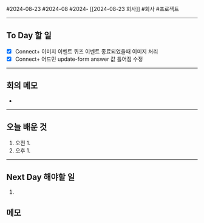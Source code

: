 #2024-08-23 #2024-08 #2024- [[2024-08-23 회사]]
#회사 #프로젝트

---
## To Day 할 일
- [x] Connect+ 이미지 이벤트 퀴즈 이벤트 종료되었을때 이미지 처리
- [x] Connect+ 어드민 update-form answer 값 틀어짐 수정
---
## 회의 메모
- 
---
## 오늘 배운 것
1. 오전
    1. 
2. 오후
    1. 
---
## Next Day 해야할 일
1. 


## 메모